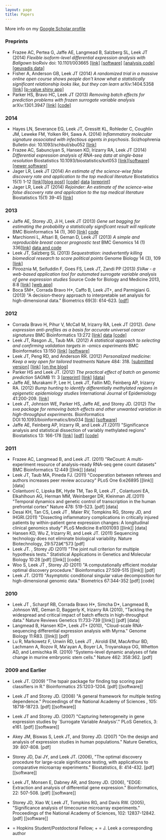 ```yaml
---
layout: page
title: Papers
---
```


More info on my [Google Scholar profile](http://scholar.google.com/citations?user=HI-I6C0AAAAJ&hl=en&oi=ao)


### Preprints

* Frazee AC, Pertea G, Jaffe AE, Langmead B, Salzberg SL, Leek JT (2014) _Flexible isoform-level differential expression analysis with Ballgown_ bioRxiv doi: 10.1101/003665 [[link]](http://biorxiv.org/content/early/2014/03/30/003665) [[software]](https://github.com/alyssafrazee/ballgown) [[analysis code]](https://github.com/alyssafrazee/ballgown_code) [[geuvadis data]](https://www.dropbox.com/s/kp5th9hgkq8ckom/geuvadisbg.rda)
* Fisher A, Anderson GB, Leek JT (2014) _A randomized trial in a massive online open course shows people don't know what a statistically significant relationship looks like, but they can learn_  arXiv:1404.5358 [[link]](http://arxiv.org/abs/1404.5358) [[p-value shiny app]](http://glimmer.rstudio.com/afisher/EDA/)
* Parker HS, Bravo HC, Leek JT (2013) _Removing batch effects for prediction problems with frozen surrogate variable analysis_  arXiv:1301.3947 [[link]](http://arxiv.org/abs/1301.3947) [[code]](http://bioconductor.org/packages/release/bioc/html/sva.html)

### 2014

* Hayes LN, Severance EG, Leek JT, Gressitt KL, Rohleder C, Coughlin JM, Leweke FM, Yolken RH, Sawa A. (2014) _Inflammatory molecular signature associated with infectious agents in psychosis_. Scizhophrenia Bulletin doi: 10.1093/schbul/sbu052 [[link]](http://schizophreniabulletin.oxfordjournals.org/content/early/2014/04/16/schbul.sbu052.full)
* Frazee AC, Sabunciyan S, Hansen KD, Irizarry RA, Leek JT (2014) _Differential expression analysis of RNA-seq data at single-base resolution_ Biostatistics 10.1093/biostatistics/kxt053 [[link]](http://biostatistics.oxfordjournals.org/content/early/2014/01/06/biostatistics.kxt053.short)[[software]](https://github.com/alyssafrazee/derfinder) [[newer software]](https://github.com/lcolladotor/derfinder)
* Jager LR, Leek JT (2014) _An estimate of the science-wise false discovery rate and application to the top medical literature_ Biostatistics 15(1) 1-12 [[link]](http://biostatistics.oxfordjournals.org/content/15/1/1.short)[[blog post]](http://simplystatistics.org/2013/09/25/is-most-science-false-the-titans-weigh-in/) [[code]](https://github.com/jtleek/swfdr) [data](https://github.com/jtleek/swfdr/blob/master/pvalueData.rda) [[preprint]](http://arxiv.org/pdf/1301.3718.pdf)
* Jager LR, Leek JT (2014) _Rejoinder: An estimate of the science-wise false discovery rate and application to the top medical literature_ Biostatistics 15(1) 39-45 [[link]](http://biostatistics.oxfordjournals.org/content/15/1/39)


### 2013

* Jaffe AE, Storey JD, Ji H, Leek JT (2013) _Gene set bagging for estimating the probability a statistically significant result will replicate_ BMC Bioinformatics 14 (1), 360 [[link]](http://www.biomedcentral.com/1471-2105/14/360/) [code](https://github.com/andrewejaffe/GeneSetBagging)
* Marchionni L, Afsari B, Geman D, Leek JT (2013) _A simple and reproducible breast cancer prognostic test_ BMC Genomics 14 (1) 336[[link]](http://www.biomedcentral.com/1471-2164/14/336?utm_source=feedburner&utm_medium=feed&utm_campaign=Feed%3A+Bmc%2FGenomics%2FLatestArticles+(BMC+Genomics+-+Latest+articles)) [data and code](http://astor.som.jhmi.edu/~marchion//breastTSP.html)
* Leek JT, Salzberg SL (2013) _Sequestration: inadvertently killing biomedical research to score political points_ Genome Biology 14 (3), 109 [[link]](http://www.biomedcentral.com/content/pdf/gb-2013-14-3-109.pdf)
* Pirooznia M, Seifuddin F, Goes FS, Leek JT, Zandi PP (2013) _SVAw - a web-based application tool for automated surrogate variable analysis of gene expression studies_ Source Code for Biology and Medicine 2013, 8:8 [[link]](http://www.biomedcentral.com/content/pdf/1751-0473-8-8.pdf) [[web app]](http://psychiatry.igm.jhmi.edu/sva/)
* Boca SM*, Corrada Bravo H*, Caffo B, Leek JT+, and Parmigiani G. (2013) "A decision-theory approach to interpretable set analysis for high-dimensional data." Biometrics 69(3): 614-623. [[pdf]](http://www.ncbi.nlm.nih.gov/pmc/articles/PMC3927844/pdf/nihms537597.pdf)

### 2012 

* Corrada Bravo H, Pihur V, McCall M, Irizarry RA, Leek JT (2012). _Gene expression anti-profiles as a basis for accurate universal cancer signatures_ BMC Bioinformatics 13:272 [[link]](http://www.biomedcentral.com/1471-2105/13/272) [data](http://bioconductor.org/packages/release/data/experiment/html/antiProfilesData.html) [[code]](http://bioconductor.org/packages/release/bioc/html/antiProfiles.html)
* Leek JT, Rasgon JL, Taub MA. (2012) _A statistical approach to selecting and confirming validation targets in -omics experiments_ BMC Bioinformatics 13:150 [[link]](http://www.biomedcentral.com/1471-2105/13/150) [[software]](http://biostat.jhsph.edu/~jleek/validate/)
* Leek JT, Peng RD, and Anderson RR. (2012) _Personalized medicine: Keep a way open for tailored treatments_ Nature 484: 318. [[submitted version]](https://docs.google.com/document/d/17FHbaabQGAFqlZcaoz7OJXBRLv4AZtlgiva0LLMIDNk/edit) [[link]](http://www.nature.com/nature/journal/v484/n7394/full/484318a.html) [[on the blog]](http://simplystatistics.org/2012/03/20/laws-of-nature-and-the-law-of-patents-supreme-court/)
* Parker HS and Leek JT. (2012) _The practical effect of batch on genomic prediction_ SAGMB 11: 3 [[preprint]](http://biostat.jhsph.edu/~jleek/papers/practicalbatch_sagmb.pdf) [[link]](http://www.degruyter.com/view/j/sagmb.2012.11.issue-3/1544-6115.1766/1544-6115.1766.xml) [[data]](http://biostat.jhsph.edu/~hiparker/PracticalBatch/)
* Jaffe AE, Murakami P, Lee H, Leek JT, Fallin MD, Feinberg AP, Irizarry RA. (2012) _Bump hunting to identify differentially methylated regions in epigenetic epidemiology studies_ International Journal of Epidemiology 41:200-209. [[link]](http://ije.oxfordjournals.org/content/41/1/200.short)
* Leek JT, Johnson WE, Parker HS, Jaffe AE, and Storey JD. (2012) _The sva package for removing batch effects and other unwanted variation in high-throughput experiments._ Bioinformatics DOI:10.1093/bioinformatics/bts034 [[link]](http://bioinformatics.oxfordjournals.org/content/28/6/882.long) [[software]](http://bioconductor.org/packages/release/bioc/html/sva.html)
* Jaffe AE, Feinberg AP, Irizarry IR, and Leek JT.(2011) "Significance analysis and statistical dissection of variably methylated regions" Biostatistics 13: 166-178 [[link]]() [[pdf]]() [[code]]()

### 2011 

* Frazee AC, Langmead B, and Leek JT. (2011) "ReCount: A multi-experiment resource of analysis-ready RNA-seq gene count datasets" BMC Bioinformatics 12:449 [[link]] [data]
* Leek JT, Taub MA, Pineda FJ. (2011) "Cooperation between referees and authors increases peer review accuracy" PLoS One 6:e26895 [[link]] [data]
* Colantuoni C, Lipska BK, Hyde TM, Tao R, Leek JT , Colantuoni EA, Elkahlhoun AG, Herman MM, Weinberger DR, Kleinman JE.(2011) "Temporal dynamics and genetic control of transcription in the human prefrontal cortex" Nature 478: 519-523. [pdf] [data]
* Desai KH, Tan CS, Leek JT , Maier RV, Tompkins RG, Storey JD, and IHGRI.(2011) "Dissecting inflammatory complications in critically injured patients by within-patient gene expression changes: A longitudinal clinical genomics study" PLoS Medicine 8:e1001093 [[link]] [data]
* Hansen KD, Wu Z, Irizarry RI, and Leek JT. (2011) Sequencing technology does not eliminate biological variability. Nature Biotechnology, 29:572â€“573 [pdf]
* Leek JT. , Storey JD (2011) "The joint null criterion for multiple hypothesis tests." Statistical Applications in Genetics and Molecular Biology 10:28 [pdf] [[link]] [code]
* Woo S, Leek JT , Storey JD (2011) "A computationally efficient modular optimal discovery procedure." Bioinformatics 27:509-515 [[link]] [pdf]
* Leek JT. (2011) "Asymptotic conditional singular value decomposition for high-dimensional genomic data." Biometrics 67:344-352 [pdf] [code]

### 2010 

* Leek JT , Scharpf RB, Corrada Bravo H*, Simcha D*, Langmead B, Johnson WE, Geman D, Baggerly K, Irizarry RA (2010), "Tackling the widespread and critical impact of batch effects in high-throughput data." Nature Reviews Genetics 11:733-739 [[link]] [pdf] [data]
* Langmead B, Hansen KD*, Leek JT+ (2010), "Cloud-scale RNA-sequencing differential expression analysis with Myrna." Genome Biology 11:R83. [[link]] [pdf]
* Lu R, Markowetz F, Unwin RD, Leek JT , Airoldi EM, MacArthur BD, Lachmann A, Rozov R, Ma'ayan A, Boyer LA, Troyanskaya OG, Whetton AD, and Lemischka IR. (2010) "Systems-level dynamic analyses of fate change in murine embryonic stem cells." Nature 462: 358:362. [pdf]

### 2009 and Earlier 

* Leek JT. (2009) "The tspair package for finding top scoring pair classifiers in R." Bioinformatics 25:1203-1204. [pdf] [[software]]
* Leek JT and Storey JD. (2008) "A general framework for multiple testing dependence." Proceedings of the National Academy of Sciences , 105: 18718-18723. [pdf] [[software]]
* Leek JT and Storey JD. (2007) "Capturing heterogeneity in gene expression studies by `Surrogate Variable Analysis'." PLoS Genetics, 3: e161. [pdf] [[software]]
* Akey JM, Biswas S, Leek JT, and Storey JD. (2007) "On the design and analysis of expression studies in human populations." Nature Genetics, 39: 807-808. [pdf]
* Storey JD, Dai JY, and Leek JT. (2006), "The optimal discovery procedure for large-scale significance testing, with applications to comparative microarray experiments." Biostatistics, 8: 414-432. [pdf] [[software]]
* Leek JT, Monsen E, Dabney AR, and Storey JD. (2006), "EDGE: Extraction and analysis of differential gene expression." Bioinformatics, 22: 507-508. [pdf] [[software]] 
* Storey JD, Xiao W, Leek JT, Tompkins RG, and Davis RW. (2005), "Significance analysis of timecourse microarray experiments." Proceedings of the National Academy of Sciences, 102: 12837-12842. [pdf] [[software]]

* = Hopkins Student/Postdoctoral Fellow; + = J. Leek a corresponding author
